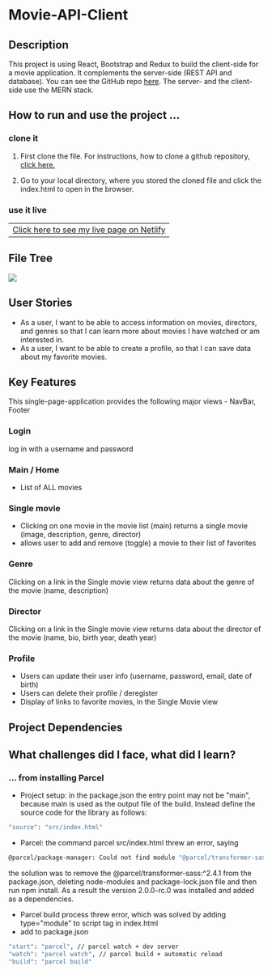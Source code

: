 # Movie-API-Client 


## Description
This project is using React, Bootstrap and Redux to build the client-side for a movie application. It complements the  server-side (REST API and database). You can see the GitHub repo [here](https://github.com/LisaPMunich/Movie-API.git).
The server- and the client-side use the MERN stack.

## How to run and use the project ...

### clone it

1. First clone the file. For instructions, how to clone a github repository, [click here.](https://docs.github.com/en/repositories/creating-and-managing-repositories/cloning-a-repository)

2. Go to your local directory, where you stored the cloned file and click the index.html to open in the browser.

### use it live


<table>
<tr>
<td>
<a href="https://internationalefilme.netlify.app/">Click here to see my live page on Netlify</a>
</td>
</tr>
</table>

## File Tree

<img src="https://user-images.githubusercontent.com/99111208/168390914-f8b169ce-0157-4079-8518-f0994f4ac287.png"/>

## User Stories

* As a user, I want to be able to access information on movies, directors, and genres so that I can learn more about movies I have watched or am interested in.
* As a user, I want to be able to create a profile, so that I can save data about my favorite movies.


## Key Features

This single-page-application provides the following major views - NavBar, Footer 

### Login

log in with a username and password



### Main / Home

* List of ALL movies


### Single movie
* Clicking on one movie in the movie list (main) returns a single movie (image, description, genre, director)
* allows user to add and remove (toggle) a movie to their list of favorites


### Genre
Clicking on a link in the Single movie view returns data about the genre of the movie (name, description)


### Director
Clicking on a link in the Single movie view returns data about the director of the movie (name, bio, birth year, death year)


### Profile

* Users can update their user info (username, password, email, date of birth)
* Users can delete their profile / deregister
* Display of links to favorite movies, in the Single Movie view


## Project Dependencies


## What challenges did I face, what did I learn?

### ... from installing Parcel
* Project setup: in the package.json the entry point may not be "main", because main is used as the output file of the build. Instead define the source code for the library as follows:
```bash
"source": "src/index.html"
```

* Parcel: the command parcel src/index.html threw an error, saying
```bash
@parcel/package-manager: Could not find module "@parcel/transformer-sass" satisfying 2.0.0-rc.0
```
the solution was to remove the @parcel/transformer-sass:^2.4.1 from the package.json,  deleting node-modules and package-lock.json file and then run npm install. As a result the version 2.0.0-rc.0 was installed and added as a dependencies.

* Parcel build process threw error, which was solved by adding type="module" to script tag in index.html
* add to package.json
```bash
"start": "parcel", // parcel watch + dev server
"watch": "parcel watch", // parcel build + automatic reload
"build": "parcel build"
```


